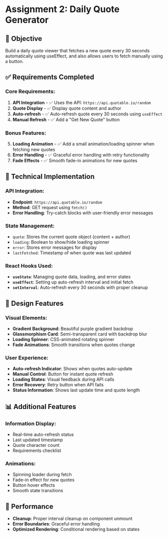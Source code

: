 # Assignment 2: Daily Quote Generator

## 🎯 Objective

Build a daily quote viewer that fetches a new quote every 30 seconds automatically using useEffect, and also allows users to fetch manually using a button.

## ✅ Requirements Completed

### Core Requirements:

1. **API Integration** - ✅ Uses the API: `https://api.quotable.io/random`
2. **Quote Display** - ✅ Display quote content and author
3. **Auto-refresh** - ✅ Auto-refresh quote every 30 seconds using `useEffect`
4. **Manual Refresh** - ✅ Add a "Get New Quote" button

### Bonus Features:

5. **Loading Animation** - ✅ Add a small animation/loading spinner when fetching new quotes
6. **Error Handling** - ✅ Graceful error handling with retry functionality
7. **Fade Effects** - ✅ Smooth fade-in animations for new quotes

## 🔧 Technical Implementation

### API Integration:

- **Endpoint**: `https://api.quotable.io/random`
- **Method**: GET request using `fetch()`
- **Error Handling**: Try-catch blocks with user-friendly error messages

### State Management:

- `quote`: Stores the current quote object (content + author)
- `loading`: Boolean to show/hide loading spinner
- `error`: Stores error messages for display
- `lastFetched`: Timestamp of when quote was last updated

### React Hooks Used:

- **`useState`**: Managing quote data, loading, and error states
- **`useEffect`**: Setting up auto-refresh interval and initial fetch
- **`setInterval`**: Auto-refresh every 30 seconds with proper cleanup

## 🎨 Design Features

### Visual Elements:

- **Gradient Background**: Beautiful purple gradient backdrop
- **Glassmorphism Card**: Semi-transparent card with backdrop blur
- **Loading Spinner**: CSS-animated rotating spinner
- **Fade Animations**: Smooth transitions when quotes change

### User Experience:

- **Auto-refresh Indicator**: Shows when quotes auto-update
- **Manual Control**: Button for instant quote refresh
- **Loading States**: Visual feedback during API calls
- **Error Recovery**: Retry button when API fails
- **Status Information**: Shows last update time and quote length

## 📊 Additional Features

### Information Display:

- Real-time auto-refresh status
- Last updated timestamp
- Quote character count
- Requirements checklist

### Animations:

- Spinning loader during fetch
- Fade-in effect for new quotes
- Button hover effects
- Smooth state transitions

## 🚀 Performance

- **Cleanup**: Proper interval cleanup on component unmount
- **Error Boundaries**: Graceful error handling
- **Optimized Rendering**: Conditional rendering based on states
